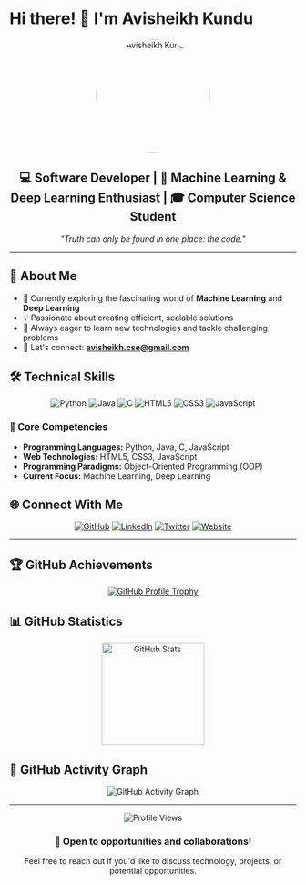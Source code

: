 ﻿# Hi there! 👋 I'm Avisheikh Kundu

<div align="center">
  <img src="https://lh3.googleusercontent.com/a/ACg8ocJ9MXtuW4Hl2Dp9sHq-eMBhxT05AVj0J5DW81VO8syQk-U=s360-c-no" alt="Avisheikh Kundu" width="200" height="200" style="border-radius: 50%;">
</div>

<div align="center">
  <h2>💻 Software Developer | 🤖 Machine Learning & Deep Learning Enthusiast | 🎓 Computer Science Student</h2>
  <p><em>"Truth can only be found in one place: the code."</em></p>
</div>

---

## 🚀 About Me

- 🔭 Currently exploring the fascinating world of **Machine Learning** and **Deep Learning**
- 💡 Passionate about creating efficient, scalable solutions
- 🎯 Always eager to learn new technologies and tackle challenging problems
- 📧 Let's connect: **avisheikh.cse@gmail.com**

## 🛠️ Technical Skills

<div align="center">

![Python](https://img.shields.io/badge/Python-3776AB?style=for-the-badge&logo=python&logoColor=white)
![Java](https://img.shields.io/badge/Java-ED8B00?style=for-the-badge&logo=openjdk&logoColor=white)
![C](https://img.shields.io/badge/C-00599C?style=for-the-badge&logo=c&logoColor=white)
![HTML5](https://img.shields.io/badge/HTML5-E34F26?style=for-the-badge&logo=html5&logoColor=white)
![CSS3](https://img.shields.io/badge/CSS3-1572B6?style=for-the-badge&logo=css3&logoColor=white)
![JavaScript](https://img.shields.io/badge/JavaScript-F7DF1E?style=for-the-badge&logo=javascript&logoColor=black)

</div>

### 💼 Core Competencies
- **Programming Languages:** Python, Java, C, JavaScript
- **Web Technologies:** HTML5, CSS3, JavaScript
- **Programming Paradigms:** Object-Oriented Programming (OOP)
- **Current Focus:** Machine Learning, Deep Learning

## 🌐 Connect With Me

<div align="center">

[![GitHub](https://img.shields.io/badge/GitHub-100000?style=for-the-badge&logo=github&logoColor=white)](https://github.com/AvisheikhKundu)
[![LinkedIn](https://img.shields.io/badge/LinkedIn-0077B5?style=for-the-badge&logo=linkedin&logoColor=white)](https://www.linkedin.com/in/avisheikhkundu/)
[![Twitter](https://img.shields.io/badge/Twitter-1DA1F2?style=for-the-badge&logo=twitter&logoColor=white)](https://twitter.com/AvisheikhKundu)
[![Website](https://img.shields.io/badge/Website-4285F4?style=for-the-badge&logo=google-chrome&logoColor=white)](https://sites.google.com/diu.edu.bd/avisheikh/home)

</div>

---

## 🏆 GitHub Achievements

<div align="center">
  
[![GitHub Profile Trophy](https://github-profile-trophy.vercel.app/?username=AvisheikhKundu&theme=algolia&no-frame=true&no-bg=false&margin-w=4&row=2&column=4)](https://github.com/ryo-ma/github-profile-trophy)

</div>

## 📊 GitHub Statistics

<div align="center">
  <img src="https://github-readme-stats.vercel.app/api?username=AvisheikhKundu&show_icons=true&theme=algolia&hide_border=true&count_private=true&rank_icon=percentile&include_all_commits=true" alt="GitHub Stats" height="180">
</div>

## 🎯 GitHub Activity Graph

<div align="center">
  <img src="https://github-readme-activity-graph.vercel.app/graph?username=AvisheikhKundu&theme=tokyo-night&bg_color=0D1117&color=7C3AED&line=7C3AED&point=FFFFFF&area=true&hide_border=true" alt="GitHub Activity Graph">
</div>

---

<div align="center">
  <img src="https://komarev.com/ghpvc/?username=AvisheikhKundu&color=blueviolet&style=flat-square&label=Profile+Views" alt="Profile Views">
</div>

<div align="center">
  <h3>💼 Open to opportunities and collaborations!</h3>
  <p>Feel free to reach out if you'd like to discuss technology, projects, or potential opportunities.</p>
</div>
